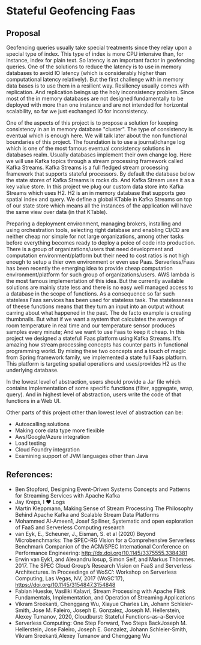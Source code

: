 # Stateful Geofencing Faas

## Proposal

Geofencing queries usually take special treatments since they relay upon a special type of index. This type of index is more CPU intensive than, for instance, index for plain text. So latency is an important factor in geofencing queries. One of the solutions to reduce the latency is to use in memory databases to avoid IO latency (which is considerably higher than computational latency relatively). 
But the first challenge with in memory data bases is to use them in a resilient way. Resiliency usually comes with replication. And replication beings up the holy inconsistency problem. 
Since most of the in memory databases are not designed fundamentally to be deployed with more than one instance and are not intended for horizontal scalability, so far we just exchanged IO for inconsistency.

One of the aspects of this project is to propose a solution for keeping consistency in an in memory database "cluster". The type of consistency is eventual which is enough here. We will talk later about the non functional boundaries of this project. 
The foundation is to use a journal/change log which is one of the most famous eventual consistency solutions in databases realm. Usually databases implement their own change log. Here we will use Kafka topics through a stream processing framework called Kafka Streams. Kafka Streams is a full fledged stream processing framework that supports stateful processors. By default the database below the state stores of Kafka Streams is rocks db. And Kafka Stream uses it as a key value store. In this project we plug our custom data store into Kafka Streams which uses H2. H2 is an in memory database that supports geo spatial index and query. 
We define a global KTable in Kafka Streams on top of our state store which means all the instances of the application will have the same view over data (in that KTable).

Preparing a deployment environment, managing brokers, installing and using orchestration tools, selecting right database and enabling CI/CD are neither cheap nor simple for not large organizations, among other tasks before everything becomes ready to deploy a peice of code into production. There is a group of organizations/users that need development and computation environment/platform but their need to cost ratios is not high enough to setup a thier own environment or even use Paas. Serverless/Faas has been recently the emerging idea to provide cheap computation environment/platform for such group of organizations/users. AWS lambda is the most famous implementation of this idea. But the currently available solutions are mainly state less and there is no easy well managed access to a database in the scope of functions. As a consequence so far such stateless Faas services has been used for stateless task. 
The statelessness of theese functions means that they turn an input into an output without carring about what happened in the past. The de facto example is creating thumbnails. But what if we want a system that calculates the average of room temperature in real time and our temperature sensor produces samples every minute; And we want to use Faas to keep it cheap.
In this project we designed a statefull Faas platform using Kafka Streams. It's amazing how stream processing concepts has counter parts in functional programming world. By mixing these two concepts and a touch of magic from Spring framework family, we implemented a state full Faas platform. This platform is targeting spatial operations and uses/provides H2 as the underlying database.

In the lowest level of abstraction, users should provide a Jar file which contains implementation of some specific functions (filter, aggregate, wrap, query). And in highest level of abstraction, users write the code of that functions in a Web UI.


Other parts of this project other than lowest level of abstraction  can be:
- Autoscalling solutions 
- Making core data type more flexible 
- Aws/Google/Azure integration 
- Load testing
- Cloud Foundry integration 
- Examining support of JVM languages other than Java


## References:
 - Ben Stopford, Designing Event-Driven Systems Concepts and Patterns for Streaming Services with Apache Kafka
 - Jay Kreps, I ♥ Logs
 - Martin Kleppmann, Making Sense of Stream Processing The Philosophy Behind Apache Kafka and Scalable Stream Data Platforms
 - Mohammed Al-Ameen1, Josef Spillner,  Systematic and open exploration of FaaS and Serverless Computing research
 - van Eyk, E., Scheuner, J., Eisman, S. et al (2020) Beyond Microbenchmarks: The SPEC-RG Vision for a Comprehensive Serverless Benchmark Companion of the ACM/SPEC International Conference on Performance Engineering: http://dx.doi.org/10.1145/3375555.3384381
 - Erwin van Eyk1, and Alexandru Iosup, Simon Seif, and Markus Thömmes. 2017. The SPEC Cloud Group’s Research Vision on FaaS and Serverless Architectures. In Proceedings of WoSC’: Workshop on Serverless Computing, Las Vegas, NV, 2017 (WoSC’17), https://doi.org/10.1145/3154847.3154848
 - Fabian Hueske, Vasiliki Kalavri, Stream Processing with Apache Flink Fundamentals, Implementation, and Operation of Streaming Applications 
 - Vikram Sreekanti, Chenggang Wu, Xiayue Charles Lin, Johann Schleier-Smith, Jose M. Faleiro, Joseph E. Gonzalez, Joseph M. Hellerstein, Alexey Tumanov, 2020, Cloudburst: Stateful Functions-as-a-Service
 - Serverless Computing: One Step Forward, Two Steps BackJoseph M. Hellerstein, Jose Faleiro, Joseph E. Gonzalez, Johann Schleier-Smith, Vikram Sreekanti,Alexey Tumanov and Chenggang Wu
